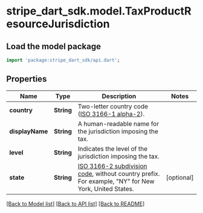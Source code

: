 # stripe_dart_sdk.model.TaxProductResourceJurisdiction

## Load the model package
```dart
import 'package:stripe_dart_sdk/api.dart';
```

## Properties
Name | Type | Description | Notes
------------ | ------------- | ------------- | -------------
**country** | **String** | Two-letter country code ([ISO 3166-1 alpha-2](https://en.wikipedia.org/wiki/ISO_3166-1_alpha-2)). | 
**displayName** | **String** | A human-readable name for the jurisdiction imposing the tax. | 
**level** | **String** | Indicates the level of the jurisdiction imposing the tax. | 
**state** | **String** | [ISO 3166-2 subdivision code](https://en.wikipedia.org/wiki/ISO_3166-2), without country prefix. For example, \"NY\" for New York, United States. | [optional] 

[[Back to Model list]](../README.md#documentation-for-models) [[Back to API list]](../README.md#documentation-for-api-endpoints) [[Back to README]](../README.md)


